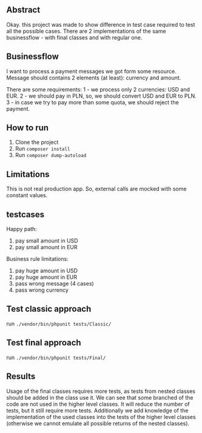 ## Abstract

Okay. this project was made to show difference in test case required to test all the possible cases.
There are 2 implementations of the same businessflow - with final classes and with regular one.


## Businessflow
I want to process a payment messages we got form some resource. Message should contains 2 elements (at least): 
currency and amount.

There are some requirements:
1 - we process only 2 currencies: USD and EUR. 
2 - we should pay in PLN, so, we should convert USD and EUR to PLN.
3 - in case we try to pay more than some quota, we should reject the payment.


## How to run
1. Clone the project
2. Run `composer install`
3. Run `composer dump-autoload`

## Limitations
This is not real production app. So, external calls are mocked with some constant values.

## testcases
Happy path:

1. pay small amount in USD
1. pay small amount in EUR


Business rule limitations:

1. pay huge amount in USD
1. pay huge amount in EUR
1. pass wrong message (4 cases)
1. pass wrong currency

## Test classic approach

run `./vendor/bin/phpunit tests/Classic/`

## Test final approach

run `./vendor/bin/phpunit tests/Final/`

## Results
Usage of the final classes requires more tests, as tests from nested classes should be added in the class use it. 
We can see that some branched of the code are not used in the higher level classes. It will reduce the number of tests,
but it still require more tests. Additionally we add knowledge of the implementation of the used classes into the tests of 
the higher level classes (otherwise we cannot emulate all possible returns of the nested classes). 